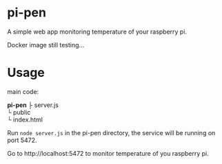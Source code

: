 # pi-pen
A simple web app monitoring temperature of your raspberry pi.

Docker image still testing...

# Usage
main code:  
  
**pi-pen**
├ server.js  
└ public  
    └ index.html  
  
Run `node server.js` in the pi-pen directory, the service will be running on port 5472.  

Go to http://localhost:5472 to monitor temperature of you raspberry pi.  